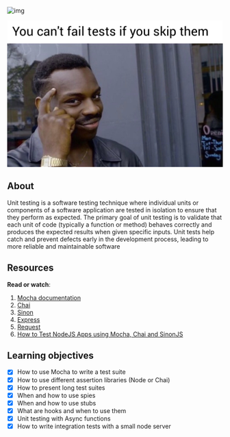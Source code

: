![img](https://assets.imaginablefutures.com/media/images/ALX_Logo.max-200x150.png)

![ tests wont fail if you skip them](../assets/tests-cant-fail.jpeg)

## About
Unit testing is a software testing technique where individual units or components of a software application are tested in isolation to ensure that they perform as expected. The primary goal of unit testing is to validate that each unit of code (typically a function or method) behaves correctly and produces the expected results when given specific inputs. Unit tests help catch and prevent defects early in the development process, leading to more reliable and maintainable software

## Resources
__Read or watch__:

1. [Mocha documentation](https://mochajs.org/#installation)
2. [Chai](https://www.chaijs.com/)
3. [Sinon](https://sinonjs.org/)
4. [Express](https://expressjs.com/en/guide/routing.html)
5. [Request](https://www.npmjs.com/package/request)
6. [How to Test NodeJS Apps using Mocha, Chai and SinonJS](https://www.digitalocean.com/community/tutorials/how-to-test-nodejs-apps-using-mocha-chai-and-sinonjs)

## Learning objectives

- [X] How to use Mocha to write a test suite
- [X] How to use different assertion libraries (Node or Chai)
- [X] How to present long test suites
- [X] When and how to use spies
- [X] When and how to use stubs
- [X] What are hooks and when to use them
- [X] Unit testing with Async functions
- [X] How to write integration tests with a small node server
